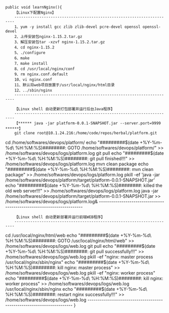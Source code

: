 	public void learnNginx(){
		【Linux下配置Nginx】
		----------------------------------------------------------------------
		1、yum -y install gcc zlib zlib-devel pcre-devel openssl openssl-devel
		2、上传安装包nginx-1.15.2.tar.gz
		3、解压安装包tar -xzvf nginx-1.15.2.tar.gz
		4、cd nginx-1.15.2
		5、./configure
		6、make
		7、make install
		8、cd /usr/local/nginx/conf
		9、rm nginx.conf.default
		10、vi nginx.conf
		11、默认将web项目放置于/usr/local/nginx/html目录
		12、../sbin/nginx
		----------------------------------------------------------------------
		
		【Linux shell 自动更新打包部署并运行后台Java程序】
		----------------------------------------------------------------------
		【****** java -jar platform-0.0.1-SNAPSHOT.jar --server.port=9999 ******】
		git clone root@10.1.24.216:/home/code/repos/herbal/platform.git
		
		
cd /home/softwares/devops/platform/
echo "#########$(date +%Y-%m-%d\ %H:%M:%S)########: GOTO /home/softwares/devops/platform/" >> /home/softwares/devops/logs/platform.log
git pull
echo "#########$(date +%Y-%m-%d\ %H:%M:%S)########: git pull finished!!!" >> /home/softwares/devops/logs/platform.log
mvn clean package
echo "#########$(date +%Y-%m-%d\ %H:%M:%S)########: mvn clean package" >> /home/softwares/devops/logs/platform.log
pkill -ef 'java -jar /home/softwares/devops/platform/target/platform-0.0.1-SNAPSHOT.jar'
echo "#########$(date +%Y-%m-%d\ %H:%M:%S)########: killed the old web server!!!" >> /home/softwares/devops/logs/platform.log
java -jar /home/softwares/devops/platform/target/platform-0.0.1-SNAPSHOT.jar >> /home/softwares/devops/logs/platform.log&
		----------------------------------------------------------------------
		
		【Linux shell 自动更新部署并运行前端WEB程序】
		----------------------------------------------------------------------
cd /usr/local/nginx/html/web
echo "#########$(date +%Y-%m-%d\ %H:%M:%S)########: GOTO /usr/local/nginx/html/web" >> /home/softwares/devops/logs/web.log
git pull
echo "#########$(date +%Y-%m-%d\ %H:%M:%S)########: git pull successfully!!!" >> /home/softwares/devops/logs/web.log
pkill -ef "nginx: master process /usr/local/nginx/sbin/nginx"
echo "#########$(date +%Y-%m-%d\ %H:%M:%S)########: kill nginx: master process" >> /home/softwares/devops/logs/web.log
pkill -ef "nginx: worker process"
echo "#########$(date +%Y-%m-%d\ %H:%M:%S)########: kill nginx: worker process" >> /home/softwares/devops/logs/web.log
/usr/local/nginx/sbin/nginx
echo "#########$(date +%Y-%m-%d\ %H:%M:%S)########: restart nginx successfully!!!" >> /home/softwares/devops/logs/web.log
		----------------------------------------------------------------------
	}